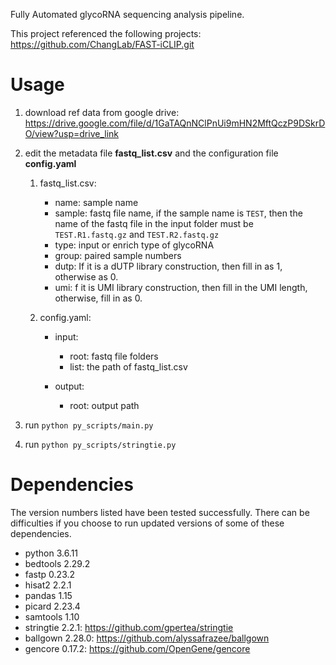 Fully Automated glycoRNA sequencing analysis pipeline.

This project referenced the following projects:
https://github.com/ChangLab/FAST-iCLIP.git
 

# Usage
1. download ref data from google drive:
  https://drive.google.com/file/d/1GaTAQnNClPnUi9mHN2MftQczP9DSkrDO/view?usp=drive_link
2. edit the metadata file **fastq_list.csv** and the configuration file **config.yaml**
   
   1.  fastq_list.csv:
        - name: sample name
        - sample: fastq file name, if the sample name is `TEST`, then the name of the fastq file in the input folder must be `TEST.R1.fastq.gz` and `TEST.R2.fastq.gz`
        - type: input or enrich type of glycoRNA 
        - group: paired sample numbers
        - dutp: If it is a dUTP library construction, then fill in as 1, otherwise as 0.
        - umi: f it is UMI library construction, then fill in the UMI length, otherwise, fill in as 0.
    2. config.yaml:

        - input:

          - root: fastq file folders
          - list: the path of fastq_list.csv
        - output:
          - root: output path
3. run `python py_scripts/main.py`
4. run `python py_scripts/stringtie.py`

# Dependencies
The version numbers listed have been tested successfully. There can be difficulties if you choose to run updated versions of some of these dependencies.

- python 3.6.11
- bedtools 2.29.2
- fastp 0.23.2
- hisat2 2.2.1
- pandas 1.15
- picard 2.23.4
- samtools 1.10
- stringtie 2.2.1: https://github.com/gpertea/stringtie
- ballgown 2.28.0: https://github.com/alyssafrazee/ballgown
- gencore 0.17.2: https://github.com/OpenGene/gencore